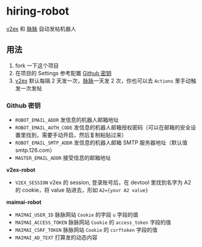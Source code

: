 # hiring-robot

[v2ex][v2ex] 和 [脉脉][脉脉] 自动发帖机器人

## 用法

1. fork 一下这个项目
2. 在项目的 Settings 参考配置 [Github 密钥](#github-密钥)
3. [v2ex][v2ex] 默认每隔 2 天发一次，[脉脉][脉脉]一天发 2 次，你也可以去 `Actions` 里手动触发一次发帖

### Github 密钥

<!-- - `MASTER_EMAIL_ADDR` 签到失败时，发送错误信息的邮箱 -->

- `ROBOT_EMAIL_ADDR` 发信息的机器人邮箱地址
- `ROBOT_EMAIL_AUTH_CODE` 发信息的机器人邮箱授权密码（可以在邮箱的安全设置里找到，需要手动开启，然后复制粘贴过来）
- `ROBOT_EMAIL_SMTP_ADDR` 发信息的机器人邮箱 SMTP 服务器地址（默认值 smtp.126.com）
- `MASTER_EMAIL_ADDR` 接受信息的邮箱地址

**v2ex-robot**

- `V2EX_SESSION` v2ex 的 session, 登录账号后，在 devtool 里找到名字为 A2 的 cookie，将 value 贴进去，形如 `A2={your A2 value}`

**maimai-robot**

- `MAIMAI_USER_ID` 脉脉网站 `Cookie` 的字段 `u` 字段的值
- `MAIMAI_ACCESS_TOKEN` 脉脉网站 `Cookie` 的 `access_token` 字段的值
- `MAIMAI_CSRF_TOKEN` 脉脉网站 `Cookie` 的 `csrftoken` 字段的值
- `MAIMAI_AD_TEXT` 打算发的动态内容

[v2ex]: https://v2ex.com/
[脉脉]: https://maimai.cn/
